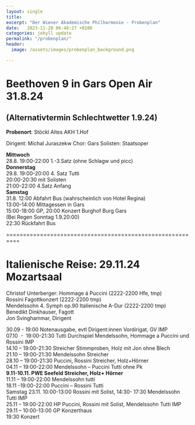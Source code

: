 ```yaml
---
layout: single
title:  
excerpt: "Der Wiener Akademische Philharmonie - Probenplan" 
date:   2023-11-20 06:48:27 +0100
categories: jekyll update
permalink: "/probenplan/"
header:
  image: /assets/images/probenplan_background.png

---
```



# Beethoven 9 in Gars Open Air 31.8.24
## (Alternativtermin Schlechtwetter 1.9.24)

**Probenort**: Stöckl Altes AKH 1.Hof

Dirigent: Michal Juraszekw
Chor: Gars
Solisten: Staatsoper

**Mittwoch** <br/>
 28.8. 19:00-22:00 1.-3.Satz (ohne Schlagw und picc)<br/>
**Donnerstag**<br/> 
29.8. 19:00-20:00 4. Satz Tutti<br/>
20:00-20:30 mit Solisten<br/>
21:00-22:00 4.Satz Anfang<br/>
**Samstag**<br/>
31.8. 12:00 Abfahrt Bus (wahrscheinlich von Hotel Regina)<br/>
13:00-14:00 Mittagessen in Gars<br/>
15:00-18:00 GP, 20:00 Konzert Burghof Burg Gars<br/>
(Bei Regen Sonntag 1.9.20:00)<br/>
22:30 Rückfahrt Bus<br/>


==========================================================

# Italienische Reise: 29.11.24 Mozartsaal<br/>

Christof Unterberger: Hommage á Puccini (2222-2200 Hfe, tmp)<br/>
Rossini Fagottkonzert (2222-2200 tmp)<br/>
Mendelssohn 4. Symph op.90 Italienische A-Dur (2222-2200 tmp)<br/>
Benedikt Dinkhauser, Fagott<br/>
Jon Svinghammar, Dirigent<br/>

30.09 - 19:00 Notenausgabe, evtl Dirigent:innen Vordirigat, GV IMP<br/>
07.10  -  19:00-21:30 Tutti Durchspiel Mendelssohn, Hommage a Puccini und Rossini IMP<br/>
14.10 – 19:00-21:30 Streicher Stimmproben, Holz mit Jon ohne Blech<br/>
21.10 – 19:00-21:30 Mendelssohn Streicher<br/>
28.10 – 19:00-21:30 Puccini, Rossini Streicher, Holz+Hörner<br/>
04.11 – 19:00-22:00 Mendelssohn – Puccini Tutti ohne Pk<br/>
**9.11-10.11. PWE Seefeld Streicher, Holz+ Hörner**<br/>
11.11 – 19:00-22:00 Mendelssohn tutti <br/>
18.11 -19:00-22:00 Puccini – Rossini Tutti<br/>
Samstag 23.11. 10:00-13:00 Rossini mit Solist, 14:30- 17:30 Mendelssohn Tutti IMP<br/>
25.11 – 19:00-22:00 HP Puccini, Rossini mit Solist, Mendelssohn Tutti IMP<br/>
29.11 – 10:00-13:00 GP Konzerthaus<br/>
19:30 Konzert<br/>